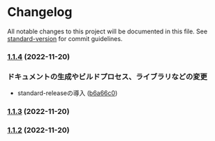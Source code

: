 # Changelog

All notable changes to this project will be documented in this file. See [standard-version](https://github.com/conventional-changelog/standard-version) for commit guidelines.

### [1.1.4](https://github.com/taishi1116/nestjs-trello-api/compare/v1.1.3...v1.1.4) (2022-11-20)


### ドキュメントの生成やビルドプロセス、ライブラリなどの変更

* standard-releaseの導入 ([b6a66c0](https://github.com/taishi1116/nestjs-trello-api/commit/b6a66c04d32d681510ad637441b24035df8c928f))

### [1.1.3](https://github.com/taishi1116/nestjs-trello-api/compare/v1.1.2...v1.1.3) (2022-11-20)

### [1.1.2](https://github.com/taishi1116/nestjs-trello-api/compare/v1.1.1...v1.1.2) (2022-11-20)
